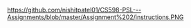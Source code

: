 https://github.com/nishitpatel01/CS598-PSL---Assignments/blob/master/Assignment%202/instructions.PNG
